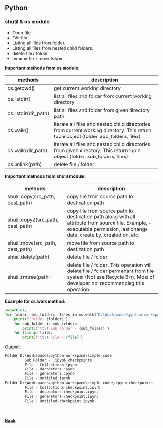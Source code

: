 ## Python

### shutil & os module:
 - Open file
 - Edit file
 - Listing all files from folder.
 - Listing all files from nested child folders.
 - delete file / folder
 - rename file / move folder

**Important methods from os module:**

| methods | description |
| --- | --- |
| os.getcwd() | get current working directory |
| os.listdir() | list all files and folder from current working directory |
| os.listdir(dir_path) | list all files and folder from given directory path |
| os.walk() | iterate all files and nested child directories from current working directory. This return tuple object (folder, sub_folders, files) |
| os.walk(dir_path) | iterate all files and nested child directories from given directory. This return tuple object (folder, sub_folders, files) |
| os.unlink(path) | delete file / folder |

**Important methods from shutil module:**

| methods | description |
| --- | --- |
| shutil.copy(src_path, dest_path) | copy file from source path to destination path |
| shutil.copy2(src_path, dest_path) | copy file from source path to destination path along with all attribute from source file. Example, - executable permission, last change date, create by, created on, etc.  |
| shutil.move(src_path, dest_path) | move file from source path to destination path |
| shtuil.delete(path) | delete file / folder |
| shutil.rmtree(path) | delete file / folder. This operation will delete file / folder permenant from file system (Not use Recycle Bin). Most of developer not recommending this operation. |


**Example for os.walk method:**
```python
import os;
for folder, sub_folders, files in os.walk('D:\Workspaces\python-workspace\simple-code'):
	print(f'Folder {folder}')
	for sub_folder in sub_folders:
		print(f'\t\t Sub Folder - {sub_folder}')
	for file in files:
		print(f'\t\t File - {file}')
```
Output:
```python
Folder D:\Workspaces\python-workspace\simple-code
		 Sub Folder - .ipynb_checkpoints
		 File - Collections.ipynb
		 File - decorators.ipynb
		 File - generators.ipynb
		 File - Untitled.ipynb
Folder D:\Workspaces\python-workspace\simple-code\.ipynb_checkpoints
		 File - Collections-checkpoint.ipynb
		 File - decorators-checkpoint.ipynb
		 File - generators-checkpoint.ipynb
		 File - Untitled-checkpoint.ipynb
```

<br/><br/>
[<i class="fa fa-arrow-left"></i> **Back**](/python-documentation/)
